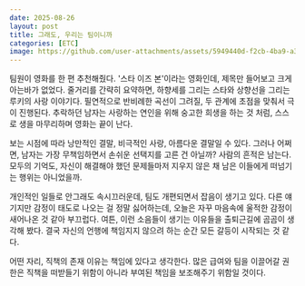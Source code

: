 ```yaml
---
date: 2025-08-26
layout: post
title: 그래도, 우리는 팀이니까
categories: [ETC]
image: https://github.com/user-attachments/assets/5949440d-f2cb-4ba9-a3ec-baa15aa9a05c
---
```


팀원이 영화를 한 편 추천해줬다. '스타 이즈 본'이라는 영화인데, 제목만 들어보고 크게 아는바가 없었다.
줄거리를 간략히 요약하면, 하향세를 그리는 스타와 상향선을 그리는 루키의 사랑 이야기다. 필연적으로 반비례한 곡선이 그려질, 두 관계에 초점을 맞춰서 극이 진행된다.
추락하던 남자는 사랑하는 연인을 위해 숭고한 희생을 하는 것 처럼, 스스로 생을 마무리하며 영화는 끝이 난다.

보는 시점에 따라 낭만적인 결말, 비극적인 사랑, 아름다운 결말일 수 있다. 
그러나 어쩌면, 남자는 가장 무책임하면서 손쉬운 선택지를 고른 건 아닐까?
사람의 흔적은 남는다. 모두의 기억도, 자신이 해결해야 했던 문제들마저 지우지 않은 채 남은 이들에게 떠넘기는 행위는 아니었을까.

개인적인 일들로 안그래도 속시끄러운데, 팀도 개편되면서 잡음이 생기고 있다. 
다른 얘기지만 감정이 태도로 나오는 걸 정말 싫어하는데, 오늘은 자꾸 마음속에 울적한 감정이 새어나온 것 같아 부끄럽다.
여튼, 이런 소음들이 생기는 이유들을 출퇴근길에 곰곰이 생각해 봤다. 
결국 자신의 언행에 책임지지 않으려 하는 순간 모든 갈등이 시작되는 것 같다.

어떤 자리, 직책의 존재 이유는 책임에 있다고 생각한다. 
많은 급여와 팀을 이끌어갈 권한은 직책을 떠받들기 위함이 아니라 부여된 책임을 보조해주기 위함일 것이다.

